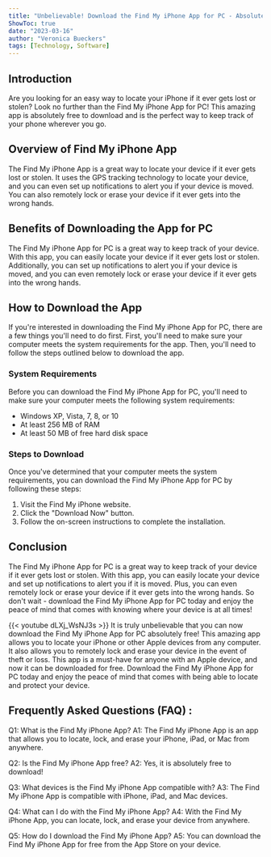 ```yaml
---
title: "Unbelievable! Download the Find My iPhone App for PC - Absolutely FREE!"
ShowToc: true 
date: "2023-03-16"
author: "Veronica Bueckers" 
tags: [Technology, Software]
---
```

## Introduction

Are you looking for an easy way to locate your iPhone if it ever gets lost or stolen? Look no further than the Find My iPhone App for PC! This amazing app is absolutely free to download and is the perfect way to keep track of your phone wherever you go.

## Overview of Find My iPhone App

The Find My iPhone App is a great way to locate your device if it ever gets lost or stolen. It uses the GPS tracking technology to locate your device, and you can even set up notifications to alert you if your device is moved. You can also remotely lock or erase your device if it ever gets into the wrong hands.

## Benefits of Downloading the App for PC

The Find My iPhone App for PC is a great way to keep track of your device. With this app, you can easily locate your device if it ever gets lost or stolen. Additionally, you can set up notifications to alert you if your device is moved, and you can even remotely lock or erase your device if it ever gets into the wrong hands.

## How to Download the App

If you're interested in downloading the Find My iPhone App for PC, there are a few things you'll need to do first. First, you'll need to make sure your computer meets the system requirements for the app. Then, you'll need to follow the steps outlined below to download the app.

### System Requirements

Before you can download the Find My iPhone App for PC, you'll need to make sure your computer meets the following system requirements:

- Windows XP, Vista, 7, 8, or 10
- At least 256 MB of RAM
- At least 50 MB of free hard disk space

### Steps to Download

Once you've determined that your computer meets the system requirements, you can download the Find My iPhone App for PC by following these steps:

1. Visit the Find My iPhone website.
2. Click the "Download Now" button.
3. Follow the on-screen instructions to complete the installation.

## Conclusion

The Find My iPhone App for PC is a great way to keep track of your device if it ever gets lost or stolen. With this app, you can easily locate your device and set up notifications to alert you if it is moved. Plus, you can even remotely lock or erase your device if it ever gets into the wrong hands. So don't wait - download the Find My iPhone App for PC today and enjoy the peace of mind that comes with knowing where your device is at all times!

{{< youtube dLXj_WsNJ3s >}} 
It is truly unbelievable that you can now download the Find My iPhone App for PC absolutely free! This amazing app allows you to locate your iPhone or other Apple devices from any computer. It also allows you to remotely lock and erase your device in the event of theft or loss. This app is a must-have for anyone with an Apple device, and now it can be downloaded for free. Download the Find My iPhone App for PC today and enjoy the peace of mind that comes with being able to locate and protect your device.

## Frequently Asked Questions (FAQ) :
Q1: What is the Find My iPhone App? 
A1: The Find My iPhone App is an app that allows you to locate, lock, and erase your iPhone, iPad, or Mac from anywhere. 

Q2: Is the Find My iPhone App free? 
A2: Yes, it is absolutely free to download! 

Q3: What devices is the Find My iPhone App compatible with? 
A3: The Find My iPhone App is compatible with iPhone, iPad, and Mac devices. 

Q4: What can I do with the Find My iPhone App? 
A4: With the Find My iPhone App, you can locate, lock, and erase your device from anywhere. 

Q5: How do I download the Find My iPhone App? 
A5: You can download the Find My iPhone App for free from the App Store on your device.


